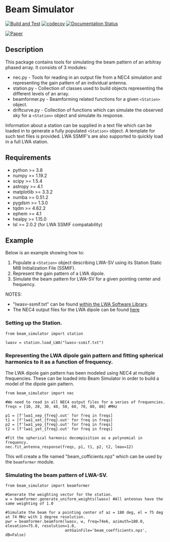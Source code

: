 Beam Simulator
==============
[![Build and Test](https://github.com/cdilullo/beam_simulator/actions/workflows/main.yml/badge.svg)](https://github.com/cdilullo/beam_simulator/actions/workflows/main.yml) [![codecov](https://codecov.io/gh/cdilullo/beam_simulator/branch/master/graph/badge.svg?token=VHRPYN6Y98)](https://codecov.io/gh/cdilullo/beam_simulator)
 [![Documentation Status](https://readthedocs.org/projects/beam-simulator/badge/?version=latest)](https://beam-simulator.readthedocs.io/en/latest/?badge=latest)

[![Paper](https://img.shields.io/badge/arXiv-2112.13899-blue.svg)](https://arxiv.org/abs/2112.13899)

Description
-----------
This package contains tools for simulating the beam pattern of an arbitray phased array. It consists of 3 modules:
* nec.py - Tools for reading in an output file from a NEC4 simulation and representing the gain pattern of an individual antenna.
* station.py - Collection of classes used to build objects representing the different levels of an array.
* beamformer.py - Beamforming related functions for a given `<Station>` object.
* driftcurve.py - Collection of functions which can simulate the observed sky for a `<Station>` object and simulate its response.

Information about a station can be supplied in a text file which can be loaded in to generate a fully populated `<Station>` object.
A template for such text files is provided. LWA SSMIF's are also supported to quickly load in a full LWA station.

Requirements
------------
* python >= 3.8
* numpy >= 1.19.2
* scipy >= 1.5.4
* astropy >= 4.1
* matplotlib >= 3.3.2
* numba >= 0.51.2
* pygdsm >= 1.3.0
* tqdm >= 4.62.2
* ephem >= 4.1
* healpy >= 1.15.0
* lsl >= 2.0.2 (for LWA SSMIF compatability)

Example
-------
Below is an example showing how to:
1. Populate a `<Station>` object describing LWA-SV using its Station Static MIB Initialization File (SSMIF).
1. Represent the gain pattern of a LWA dipole.
1. Simulate the beam pattern for LWA-SV for a given pointing center and frequency.

NOTES:
* "lwasv-ssmif.txt" can be found [within the LWA Software Library](https://github.com/lwa-project/lsl/tree/master/lsl/data).
* The NEC4 output files for the LWA dipole can be found [here](http://fornax.phys.unm.edu/lwa/trac/browser/trunk/DipoleResponse)

### Setting up the Station.
```
from beam_simulator import station

lwasv = station.load_LWA("lwasv-ssmif.txt")
```

### Representing the LWA dipole gain pattern and fitting spherical harmonics to it as a function of frequency.
The LWA dipole gain pattern has been modeled using NEC4 at multiple frequencies. These can be loaded into 
Beam Simulator in order to build a model of the dipole gain pattern.
```
from beam_simulator import nec

#We need to read in all NEC4 output files for a series of frequencies.
freqs = [10, 20, 30, 40, 50, 60, 70, 80, 88] #MHz

p1 = [f'lwa1_xep_{freq}.out' for freq in freqs]
t1 = [f'lwa1_xet_{freq}.out' for freq in freqs]
p2 = [f'lwa1_yep_{freq}.out' for freq in freqs]
t2 = [f'lwa1_yet_{freq}.out' for freq in freqs]

#Fit the spherical harmonic decompisition as a polynomial in frequency.
nec.fit_antenna_response(freqs, p1, t1, p2, t2, lmax=12)  
```

This will create a file named "beam_cofficients.npz" which can be used by the `beamformer` module.

### Simulating the beam pattern of LWA-SV.
```
from beam_simulator import beamformer

#Generate the weighting vector for the station.
w = beamformer.generate_uniform_weights(lwasv) #All antennas have the same weighting of 1.0

#Simulate the beam for a pointing center of az = 180 deg, el = 75 deg at 74 MHz with 1 degree resolution.
pwr = beamformer.beamform(lwasv, w, freq=74e6, azimuth=180.0, elevation=75.0, resolution=1.0,
                          antGainFile='beam_coefficients.npz', dB=False)
```
